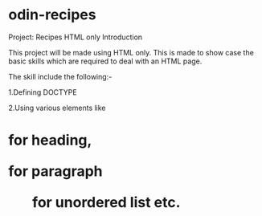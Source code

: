 # odin-recipes
Project: Recipes HTML only
Introduction

This project will be made using HTML only. This is made to show case the basic 
skills which are required to deal with an HTML page.

The skill include the following:-

1.Defining DOCTYPE

2.Using various elements like <h1> for heading, <p> for paragraph
<ul> for unordered list etc.
